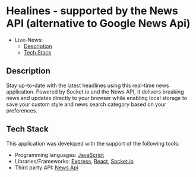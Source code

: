 
# Healines - supported by the News API (alternative to Google News Api)

- Live-News:
  - [Description](#description)
  - [Tech Stack](#tech-stack)
  

## Description

Stay up-to-date with the latest headlines using this real-time news application. Powered by Socket.io and the News API, it delivers breaking news and updates directly to your browser while enabling local storage to save your custom style and news search category based on your preferences.


## Tech Stack

This application was developed with the support of the following tools:

- Programming languages: [JavaScript](https://www.javascript.com)
- Libraries/Frameworks: [Express](https://expressjs.com), [React](https://react.dev), [Socket.io](https://socket.io/docs/v4/)
- Third party API: [News Api](https://newsapi.org/s/google-news-api)






